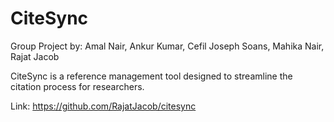 # CiteSync
Group Project by: Amal Nair, Ankur Kumar, Cefil Joseph Soans, Mahika Nair, Rajat Jacob

CiteSync is a reference management tool designed to streamline the citation process for researchers.

Link: https://github.com/RajatJacob/citesync
